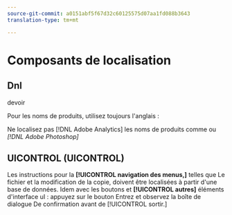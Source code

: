 ```yaml
---
source-git-commit: a0151abf5f67d32c60125575d07aa1fd088b3643
translation-type: tm+mt

---
```

# Composants de localisation

## Dnl

devoir

Pour les noms de produits, utilisez toujours l'anglais :

Ne localisez pas [!DNL Adobe Analytics] les noms de produits comme ou *[!DNL Adobe Photoshop]*

## UICONTROL (UICONTROL)

Les instructions pour la **[!UICONTROL navigation des menus,]** telles que Le fichier et la modification de la copie, doivent être localisées à partir d'une base de données. Idem avec les boutons et **[!UICONTROL autres]** éléments d'interface uI : appuyez sur le bouton Entrez et observez la boîte de dialogue De confirmation avant de [!UICONTROL sortir.]
